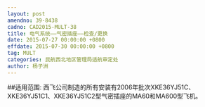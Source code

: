 ```yaml
---
layout: post
amendno: 39-8438
cadno: CAD2015-MULT-38
title: 电气系统——气密插座——检查/更换
date: 2015-07-27 00:00:00 +0800
effdate: 2015-07-30 00:00:00 +0800
tag: MULT
categories: 民航西北地区管理局适航审定处
author: 杨子洲
---
```


##适用范围:
西飞公司制造的所有安装有2006年批次XKE36YJ51C、 XKE36YJ51C1、XKE36YJ51C2型气密插座的MA60和MA600型飞机。

